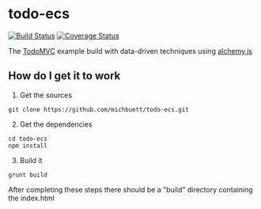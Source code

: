 # todo-ecs
[![Build Status](https://travis-ci.org/michbuett/todo-ecs.svg?branch=master)](https://travis-ci.org/michbuett/todo-ecs)
[![Coverage Status](https://coveralls.io/repos/michbuett/todo-ecs/badge.svg?branch=master&service=github)](https://coveralls.io/github/michbuett/todo-ecs?branch=master)

The [TodoMVC](http://todomvc.com/) example build with data-driven techniques using [alchemy.js](https://github.com/michbuett/alchemy.js)

## How do I get it to work
1. Get the sources
```
git clone https://github.com/michbuett/todo-ecs.git
```
2. Get the dependencies
```
cd todo-ecs
npm install
```
3. Build it
```
grunt build
```
After completing these steps there should be a "build" directory containing the index.html
